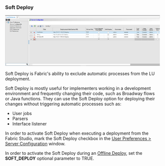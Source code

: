 ### Soft Deploy

![](images/soft_deploy_1.PNG)

Soft Deploy is Fabric's ability to exclude automatic processes from the LU deployment. 

Soft Deploy is mostly useful for implementers working in a development environment and frequently changing their code, such as Broadway flows or Java functions. They can use the Soft Deploy option for  deploying their changes without triggering automatic processes such as:

- User jobs
- Parsers
- Interface listener

In order to activate Soft Deploy when executing a deployment from the Fabric Studio, mark the Soft Deploy checkbox in the [User Preferences > Server Configuration](https://support.k2view.com/Academy_6.5/articles/04_fabric_studio/04_user_preferences.html#what-is-the-purpose-of-the-server-configuration-tab) window.

In order to activate the Soft Deploy during an [Offline Deploy](https://support.k2view.com/Academy_6.5/articles/16_deploy_fabric/03_offline_deploy.html), set the **SOFT_DEPLOY** optional parameter to TRUE.
